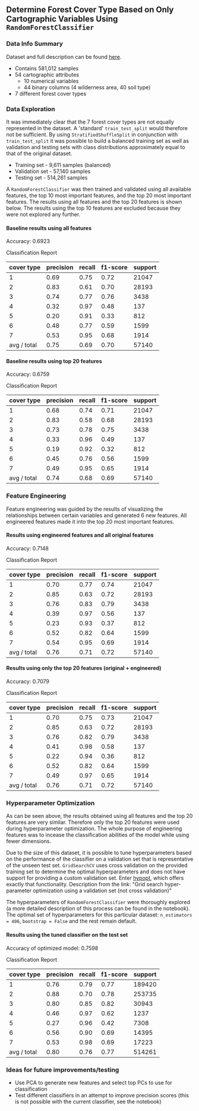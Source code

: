 ## Determine Forest Cover Type Based on Only Cartographic Variables Using `RandomForestClassifier`
### Data Info Summary
Dataset and full description can be found [here](https://archive.ics.uci.edu/ml/datasets/Covertypez).
* Contains 581,012 samples
* 54 cartographic attributes
    * 10 numerical variables
    * 44 binary columns (4 wilderness area, 40 soil type)
* 7 different forest cover types
### Data Exploration
It was immediately clear that the 7 forest cover types are not equally represented in the dataset. A 'standard' `train_test_split` would therefore not be sufficient. By using `StratifiedShuffleSplit` in conjunction with `train_test_split` it was possible to build a balanced training set as well as validation and testing sets with class distributions approximately equal to that of the original dataset.
* Training set - 9,611 samples (balanced)
* Validation set - 57,140 samples
* Testing set - 514,261 samples

A `RandomForestClassifier` was then trained and validated using all available features, the top 10 most important features, and the top 20 most important features. The results using all features and the top 20 features is shown below. The results using the top 10 features are excluded because they were not explored any further.

#### Baseline results using all features
Accuracy: 0.6923

Classification Report

|cover type|precision|recall|f1-score|support|
|---|---|---|---|---|
|1|0.69|0.75|0.72|21047|
|2|0.83|0.61|0.70|28193|
|3|0.74|0.77|0.76|3438|
|4|0.32|0.97|0.48|137|
|5|0.20|0.91|0.33|812|
|6|0.48|0.77|0.59|1599|
|7|0.53|0.95|0.68|1914|
|avg / total|0.75|0.69|0.70|57140|

#### Baseline results using top 20 features
Accuracy: 0.6759

Classification Report

|cover type|precision|recall|f1-score|support|
|---|---|---|---|---|
|1|0.68|0.74|0.71|21047|
|2|0.83|0.58|0.68|28193|
|3|0.73|0.78|0.75|3438|
|4|0.33|0.96|0.49|137|
|5|0.19|0.92|0.32|812|
|6|0.45|0.76|0.56|1599|
|7|0.49|0.95|0.65|1914|
|avg / total|0.74|0.68|0.69|57140|

### Feature Engineering
Feature engineering was guided by the results of visualizing the relationships between certain variables and generated 6 new features. All engineered features made it into the top 20 most important features.

#### Results using engineered features and all original features
Accuracy: 0.7148

Classification Report

|cover type|precision|recall|f1-score|support|
|---|---|---|---|---|
|1|0.70|0.77|0.74|21047|
|2|0.85|0.63|0.72|28193|
|3|0.76|0.83|0.79|3438|
|4|0.39|0.97|0.56|137|
|5|0.23|0.93|0.37|812|
|6|0.52|0.82|0.64|1599|
|7|0.54|0.95|0.69|1914|
|avg / total|0.76|0.71|0.72|57140|

#### Results using only the top 20 features (original + engineered)
Accuracy: 0.7079

Classification Report

|cover type|precision|recall|f1-score|support|
|---|---|---|---|---|
|1|0.70|0.75|0.73|21047|
|2|0.85|0.63|0.72|28193|
|3|0.76|0.82|0.79|3438|
|4|0.41|0.98|0.58|137|
|5|0.22|0.94|0.36|812|
|6|0.52|0.82|0.64|1599|
|7|0.49|0.97|0.65|1914|
|avg / total|0.76|0.71|0.72|57140|

### Hyperparameter Optimization
As can be seen above, the results obtained using all features and the top 20 features are very similar. Therefore only the top 20 features were used during hyperparameter optimization. The whole purpose of engineering features was to incease the classification abilities of the model while using fewer dimensions.

Due to the size of this dataset, it is possible to tune hyperparameters based on the performance of the classifier on a validation set that is representative of the unseen test set. `GridSearchCV` uses cross validation on the provided training set to determine the optimal hyperparameters and does not have support for providing a custom validation set. Enter [hypopt](https://pypi.org/project/hypopt/), which offers exactly that functionality. Description from the link: "Grid search hyper-parameter optimization using a validation set (not cross validation)"

The hyperparameters of `RandomForestClassifier` were thoroughly explored (a more detailed description of this process can be found in the notebook). The optimal set of hyperparameters for this particular dataset: `n_estimators = 406`, `bootstrap = False` and the rest remain default.

#### Results using the tuned classifier on the test set

Accuracy of optimized model: 0.7598

Classification Report

|cover type|precision|recall|f1-score|support|
|---|---|---|---|---|
|1|0.76|0.79|0.77|189420|
|2|0.88|0.70|0.78|253735|
|3|0.80|0.85|0.82|30943|
|4|0.46|0.97|0.62|1237|
|5|0.27|0.96|0.42|7308|
|6|0.56|0.90|0.69|14395|
|7|0.53|0.98|0.69|17223|
|avg / total|0.80|0.76|0.77|514261|

### Ideas for future improvements/testing
* Use PCA to generate new features and select top PCs to use for classification
* Test different classifiers in an attempt to improve precision scores (this is not possible with the current classifier, see the notebook)
